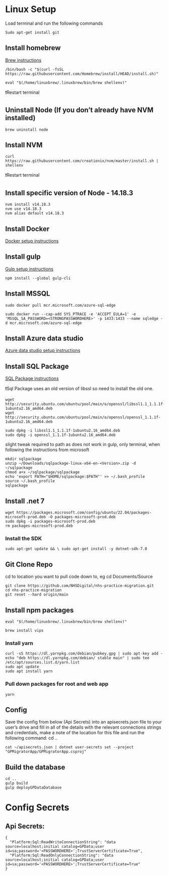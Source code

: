 
# Linux Setup

Load terminal and run the following commands

```
Sudo apt-get install git
```

## Install homebrew
[Brew instructions](https://brew.sh/)

```
/bin/bash -c "$(curl -fsSL https://raw.githubusercontent.com/Homebrew/install/HEAD/install.sh)"

eval "$(/home/linuxbrew/.linuxbrew/bin/brew shellenv)"
```

❗️Restart terminal
## Uninstall Node (If you don’t already have NVM installed)

```
brew uninstall node
```

## Install NVM

```
curl https://raw.githubusercontent.com/creationix/nvm/master/install.sh |  shellenv
```
❗️Restart terminal

## Install specific version of Node - 14.18.3

```
nvm install v14.18.3
nvm use v14.18.3
nvm alias default v14.18.3
```

## Install Docker

[Docker setup instructions](https://docs.docker.com/desktop/install/linux-install/)

## Install gulp

[Gulp setup instructions](https://gulpjs.com/docs/en/)

```
npm install --global gulp-cli
```

## Install MSSQL

```
sudo docker pull mcr.microsoft.com/azure-sql-edge

sudo docker run --cap-add SYS_PTRACE -e 'ACCEPT_EULA=1' -e 'MSSQL_SA_PASSWORD=<STRONGPASSWORDHERE>' -p 1433:1433 --name sqledge -d mcr.microsoft.com/azure-sql-edge
```

## Install Azure data studio
[Azure data studio setup instructions](https://docs.microsoft.com/en-us/sql/azure-data-studio/download-azure-data-studio?view=sql-server-ver16)

## Install SQL Package
[SQL Package instructions](https://docs.microsoft.com/en-us/sql/tools/sqlpackage/sqlpackage-download?view=sql-server-ver16)

❗️Sql Package uses an old version of libssl so need to install the old one.
```
wget http://security.ubuntu.com/ubuntu/pool/main/o/openssl/libssl1.1_1.1.1f-1ubuntu2.16_amd64.deb 
wget http://security.ubuntu.com/ubuntu/pool/main/o/openssl/openssl_1.1.1f-1ubuntu2.16_amd64.deb 

sudo dpkg -i libssl1.1_1.1.1f-1ubuntu2.16_amd64.deb 
sudo dpkg -i openssl_1.1.1f-1ubuntu2.16_amd64.deb
```

slight tweak required to path as does not work in gulp, only terminal, when following the instructions from microsoft
```
mkdir sqlpackage
unzip ~/Downloads/sqlpackage-linux-x64-en-<Version>.zip -d ~/sqlpackage 
chmod a+x ~/sqlpackage/sqlpackage
echo 'export PATH="$HOME/sqlpackage:$PATH"' >> ~/.bash_profile
source ~/.bash_profile
sqlpackage
```

## Install .net 7
```
wget https://packages.microsoft.com/config/ubuntu/22.04/packages-microsoft-prod.deb -O packages-microsoft-prod.deb
sudo dpkg -i packages-microsoft-prod.deb
rm packages-microsoft-prod.deb
```

### Install the SDK
```
sudo apt-get update && \ sudo apt-get install -y dotnet-sdk-7.0
```

## Git Clone Repo
cd to location you want to pull code down to, eg cd Documents/Source
```
git clone https://github.com/NHSDigital/nhs-practice-migration.git
cd nhs-practice-migration
git reset --hard origin/main
```

## Install npm packages
```
eval "$(/home/linuxbrew/.linuxbrew/bin/brew shellenv)"

brew install vips
```

### Install yarn
```
curl -sS https://dl.yarnpkg.com/debian/pubkey.gpg | sudo apt-key add -
echo "deb https://dl.yarnpkg.com/debian/ stable main" | sudo tee /etc/apt/sources.list.d/yarn.list
sudo apt update
sudo apt install yarn
```

### Pull down packages for root and web app
```
yarn

```

## Config 
Save the config from below (Api Secrets) into an apisecrets.json file to your user’s drive and fill in all of the details with the relevant connections strings and credentials, make a note of the location for this file and run the following command:
cd ..

```
cat ~/apisecrets.json | dotnet user-secrets set --project "GPMigratorApp/GPMigratorApp.csproj"
```

## Build the database

```
cd ..
gulp build
gulp deployGPDataDatabase
```

# Config Secrets

## Api Secrets:
```
{
  "Platform:Sql:ReadWriteConnectionString": "data source=localhost;initial catalog=GPData;user id=sa;password='<PASSWORDHERE>';TrustServerCertificate=True",
  "Platform:Sql:ReadOnlyConnectionString": "data source=localhost;initial catalog=GPData;user id=sa;password='<PASSWORDHERE>';TrustServerCertificate=True"
}
```

